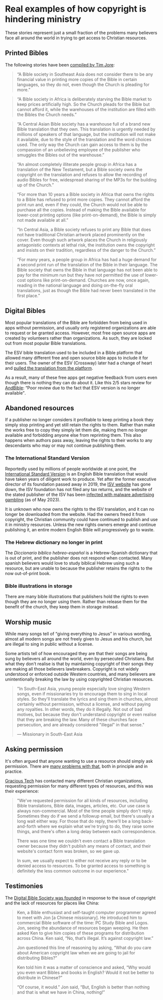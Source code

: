 # Real examples of how copyright is hindering ministry
These stories represent just a small fraction of the problems many believers face all around the world in trying to get access to Christian resources.


## Printed Bibles

The following stories have been [compiled by Tim Jore](https://www.missionfrontiers.org/issue/article/free-and-open):

> “A Bible society in Southeast Asia does not consider there to be any financial value in printing more copies of the Bible in certain languages, so they do not, even though the Church is pleading for more.”

> “A Bible society in Africa is deliberately starving the Bible market to keep prices artificially high. So the Church pleads for the Bible but cannot afford it, while the warehouses of the institution are filled with the Bibles the Church needs.”

> “A Central Asian Bible society has a warehouse full of a brand new Bible translation that they own. This translation is urgently needed by millions of speakers of that language, but the institution will not make it available, due to the style of the translation and the word choices used. The only way the Church can gain access to them is by the compassion of an unbelieving employee of the publisher who smuggles the Bibles out of  the warehouse.”

> “An almost completely illiterate people group in Africa has a translation of the New Testament, but a Bible society owns the copyright on the translation and refuses to allow the recording of audio Bibles for free, widespread sharing of the MP3s for the building up of the Church.”

> “For more than 10 years a Bible society in Africa that owns the rights to a Bible has refused to print more copies. They cannot afford the print run and, even if they could, the Church would not be able to purchase all the copies. Instead of making the Bible available for lower-cost printing options (like print-on-demand), the Bible is simply not made available at all.”

> “In Central Asia, a Bible society refuses to print any Bible that does not have traditional Christian artwork placed prominently on the cover. Even though such artwork places the Church in religiously antagonistic contexts at lethal risk, the institution owns the copyright and insists on their tradition, regardless of the danger to the Church.”

> “For many years, a people group in Africa has had a huge demand for a second print run of the translation of the Bible in their language. The Bible society that owns the Bible in that language has not been able to pay for the minimum run but they have not permitted the use of lower-cost options like print-on-demand. Churches are now, once again, reading in the national language and doing on-the-fly oral translations, just as though the Bible had never been translated in the first place.”


## Digital Bibles

Most popular translations of the Bible are forbidden from being used in apps without permission, and usually only registered organizations are able to request or be granted access. However, most free open source apps are created by volunteers rather than organizations. As such, they are locked out from most popular Bible translations.

The ESV bible translation used to be included in a Bible platform that allowed many different free and open source bible apps to include it for their users. The owner of the ESV (Crossway) later had a change of heart and [pulled the translation from the platform](https://www.crosswire.org/pipermail/sword-devel/2019-June/047095.html).

As a result, many of these free apps get negative feedback from users even though there is nothing they can do about it. Like this 2/5 stars review for [AndBible](https://play.google.com/store/apps/details?id=net.bible.android.activity): <q>Poor review due to the fact that ESV version is no longer available</q>.


## Abandoned resources

If a publisher no longer considers it profitable to keep printing a book they simply stop printing and yet still retain the rights to them. Rather than make the works free to copy they simply let them die, making them no longer available and forbidding anyone else from reprinting them. This also happens when authors pass away, leaving the rights to their works to any descendants who may or may not continue publishing them.

### The International Standard Version
Reportedly used by millions of people worldwide at one point, the [International Standard Version](https://www.biblegateway.com/versions/International-Standard-Version-ISV-Bible/) is an English Bible translation that would have taken years of diligent work to produce. Yet after the former executive director of its foundation passed away in 2019, the [ISV website](http://isv.org/) has gone down, the ISV foundation has not filed any tax returns, and the website of the stated publisher of the ISV has been [infected with malware advertising gambling](http://davidsonpress.com/introduction/) (as of May 2023).

It is unknown who now owns the rights to the ISV translation, and it can no longer be downloaded from the website. Had the owners freed it from copyright, the Christian community could have continued to publish and use it in ministry resources. Unless the new rights owners emerge and continue publishing it, an entire modern English Bible will progressively go to waste.



### The Hebrew dictionary no longer in print
The _Diccionario bíblico hebreo-español_ is a Hebrew-Spanish dictionary that is out of print, and the publisher does not respond when contacted. Many spanish believers would love to study biblical Hebrew using such a resource, but are unable to because the publisher retains the rights to the now out-of-print book.

### Bible illustrations in storage
There are many bible illustrations that publishers hold the rights to even though they are no longer using them. Rather than release them for the benefit of the church, they keep them in storage instead.


## Worship music

While many songs tell of <q>giving everything to Jesus</q> in various wording, almost all modern songs are not freely given to Jesus and his church, but are illegal to sing in public without a license.

Some artists tell of how encouraged they are that their songs are being sung by believers all around the world, even by persecuted Christians. But what they don't realise is that by maintaining copyright of their songs they are making all those believers lawbreakers. Copyright is not widely understood or enforced outside Western countries, and many believers are unintentionally breaking the law by using copyrighted Christian resources.

> "In South-East Asia, young people especially love singing Western songs, even if missionaries try to encourage them to sing in local styles. So they'll translate the lyrics and sing them in churches, almost certainly without permission, without a license, and without paying any royalties. In other words, they do it illegally. Not out of bad motives, but because they don't understand copyright or even realise that they are breaking the law. Many of these churches face persecution, and are already considered "illegal" in that sense."
>
> &mdash; Missionary in South-East Asia


## Asking permission

It's often argued that anyone wanting to use a resource should simply ask permission. There are [many problems with that](/objections/permission/), both in principle and in practice.

[Gracious Tech](https://gracious.tech/) has contacted many different Christian organizations, requesting permission for many different types of resources, and this was their experience:

> "We've requested permission for all kinds of resources, including Bible translations, Bible data, images, articles, etc. Our use case is always non-commercial. Most of the time people simply don't reply. Sometimes they do if we send a followup email, but there's usually a long wait either way. For those that do reply, there'll be a long back-and-forth where we explain what we're trying to do, they raise some things, and there's often a long delay between each correspondence.
>
> There was one time we couldn't even contact a Bible translation owner because they didn't publish any means of contact, and their website's contact form was broken, so we gave up.
>
> In sum, we usually expect to either not receive any reply or to be denied access to resources. To be granted access to something is definitely the less common outcome in our experience."


## Testimonies

The [Digital Bible Society was founded](https://dbs.org/about/overview/history) in response to the issue of copyright and the lack of resources for places like China:

> Ken, a Bible enthusiast and self-taught computer programmer agreed to meet with Jon [a Chinese missionary]. He introduced him to commercial Bible software of the time: PC Study Bible and Logos. Jon, seeing the abundance of resources began weeping. He then asked Ken to give him copies of these programs for distribution across China. Ken said, “No, that’s illegal. It’s against copyright law.”
>
> Jon questioned this line of reasoning by asking, “What do you care about American copyright law when we are going to jail for distributing Bibles?”
>
> Ken told him it was a matter of conscience and asked, “Why would you even want Bibles and books in English? Would it not be better to distribute in Chinese?”
>
> “Of course, it would.” Jon said, “But, English is better than nothing and that is what we have in China, nothing!”
